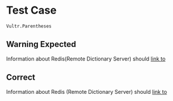 # Test Case

    Vultr.Parentheses

## Warning Expected

Information about Redis(Remote Dictionary Server) should [link to](https://www.vultr.com/docs/install-and-configure-redis-on-ubuntu-20-04)

## Correct

Information about Redis (Remote Dictionary Server) should [link to](https://www.vultr.com/docs/install-and-configure-redis-on-ubuntu-20-04)
